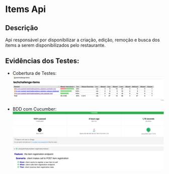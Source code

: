 # Items Api

## Descrição
Api responsável por disponibilizar a criação, edição, remoção e busca dos items a serem disponibilizados pelo restaurante.

## Evidências dos Testes:

- Cobertura de Testes:
![img.png](img.png) 

- BDD com Cucumber:
![img_1.png](img_1.png)
